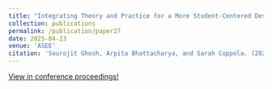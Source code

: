 ```yaml
---
title: "Integrating Theory and Practice for a More Student-Centered Design of a Design Foundations Course"
collection: publications
permalink: /publication/paper27
date: 2025-04-23
venue: 'ASEE'
citation: 'Sourojit Ghosh, Arpita Bhattacharya, and Sarah Coppola. (2025). Integrating Theory and Practice for a More Student-Centered Design of a Design Foundations Course. Upcoming Publication, 2025 ASEE Annual Conference & Exposition.'
---
```


[View in conference proceedings!](https://peer.asee.org/integrating-theory-and-practice-into-a-design-foundations-course)
